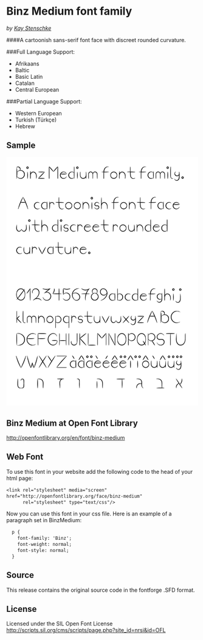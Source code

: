 Binz Medium font family
=======================
_by [Kay Stenschke](http://www.stenschke.com)_

####A cartoonish sans-serif font face with discreet rounded curvature.

###Full Language Support:

- Afrikaans
- Baltic
- Basic Latin
- Catalan
- Central European

###Partial Language Support:

- Western European
- Turkish (Türkçe)
- Hebrew

Sample
------
![Binz Medium](https://github.com/kstenschke/font-binz-medium/blob/master/binz-sample-text.jpg?raw=true)


Binz Medium at Open Font Library
--------------------------------
http://openfontlibrary.org/en/font/binz-medium


Web Font
--------
To use this font in your website add the following code to the head of your html page:

    <link rel="stylesheet" media="screen" href="http://openfontlibrary.org/face/binz-medium" 
          rel="stylesheet" type="text/css"/>

Now you can use this font in your css file. Here is an example of a paragraph set in BinzMedium:

      p { 
        font-family: 'Binz'; 
        font-weight: normal; 
        font-style: normal; 
      }


Source
------
This release contains the original source code in the fontforge .SFD format.


License
-------
Licensed under the SIL Open Font License http://scripts.sil.org/cms/scripts/page.php?site_id=nrsi&id=OFL

